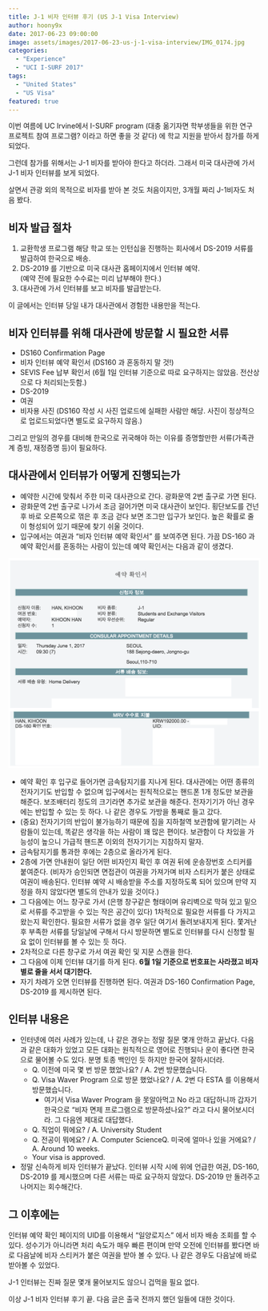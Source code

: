 ```yaml
---
title: J-1 비자 인터뷰 후기 (US J-1 Visa Interview)
author: hoony9x
date: 2017-06-23 09:00:00
image: assets/images/2017-06-23-us-j-1-visa-interview/IMG_0174.jpg
categories:
  - "Experience"
  - "UCI I-SURF 2017"
tags:
  - "United States"
  - "US Visa"
featured: true
---
```


이번 여름에 UC Irvine에서 I-SURF program (대충 옮기자면 학부생들을 위한 연구 프로젝트 참여 프로그램? 이라고 하면 좋을 것 같다) 에 학교 지원을 받아서 참가를 하게 되었다.

그런데 참가를 위해서는 J-1 비자를 받아야 한다고 하더라. 그래서 미국 대사관에 가서 J-1 비자 인터뷰를 보게 되었다.

살면서 관광 외의 목적으로 비자를 받아 본 것도 처음이지만, 3개월 짜리 J-1비자도 처음 봤다.

## 비자 발급 절차

1. 교환학생 프로그램 해당 학교 또는 인턴십을 진행하는 회사에서 DS-2019 서류를 발급하여 한국으로 배송.
2. DS-2019 를 기반으로 미국 대사관 홈페이지에서 인터뷰 예약.  
(예약 전에 필요한 수수료는 미리 납부해야 한다.)
3. 대사관에 가서 인터뷰를 보고 비자를 발급받는다.

이 글에서는 인터뷰 당일 내가 대사관에서 경험한 내용만을 적는다.

## 비자 인터뷰를 위해 대사관에 방문할 시 필요한 서류

- DS160 Confirmation Page
- 비자 인터뷰 예약 확인서 (DS160 과 혼동하지 말 것!)
- SEVIS Fee 납부 확인서 (6월 1일 인터뷰 기준으로 따로 요구하지는 않았음. 전산상으로 다 처리되는듯함.)
- DS-2019
- 여권
- 비자용 사진 (DS160 작성 시 사진 업로드에 실패한 사람만 해당. 사진이 정상적으로 업로드되었다면 별도로 요구하지 않음.)

그리고 만일의 경우를 대비해 한국으로 귀국해야 하는 이유를 증명할만한 서류(가족관계 증빙, 재정증명 등)이 필요하다.

## 대사관에서 인터뷰가 어떻게 진행되는가

- 예약한 시간에 맞춰서 주한 미국 대사관으로 간다. 광화문역 2번 출구로 가면 된다.
- 광화문역 2번 출구로 나가서 조금 걸어가면 미국 대사관이 보인다. 횡단보도를 건넌 후 바로 오른쪽으로 꺾은 후 조금 걷다 보면 조그만 입구가 보인다. 높은 확률로 줄이 형성되어 있기 때문에 찾기 쉬울 것이다.
- 입구에서는 여권과 “비자 인터뷰 예약 확인서” 를 보여주면 된다. 가끔 DS-160 과 예약 확인서를 혼동하는 사람이 있는데 예약 확인서는 다음과 같이 생겼다.

![DS-160](/assets/images/2017-06-23-us-j-1-visa-interview/ds160.png)

- 예약 확인 후 입구로 들어가면 금속탐지기를 지나게 된다. 대사관에는 어떤 종류의 전자기기도 반입할 수 없으며 입구에서는 원칙적으로는 핸드폰 1개 정도만 보관을 해준다. 보조배터리 정도의 크기라면 추가로 보관을 해준다. 전자기기가 아닌 경우에는 반입할 수 있는 듯 하다. 나 같은 경우도 가방을 통째로 들고 갔다.
- (중요) 전자기기의 반입이 불가능하기 때문에 짐을 지하철역 보관함에 맡기려는 사람들이 있는데, 똑같은 생각을 하는 사람이 꽤 많은 편이다. 보관함이 다 차있을 가능성이 높으니 가급적 핸드폰 이외의 전자기기는 지참하지 말자.
- 금속탐지기를 통과한 후에는 2층으로 올라가게 된다.
- 2층에 가면 안내원이 일단 어떤 비자인지 확인 후 여권 뒤에 운송장번호 스티커를 붙여준다. (비자가 승인되면 면접관이 여권을 가져가며 비자 스티커가 붙은 상태로 여권이 배송된다. 인터뷰 예약 시 배송받을 주소를 지정하도록 되어 있으며 만약 지정을 하지 않았다면 별도의 안내가 있을 것이다.)
- 그 다음에는 어느 창구로 가서 (은행 창구같은 형태이며 유리벽으로 막혀 있고 밑으로 서류를 주고받을 수 있는 작은 공간이 있다) 1차적으로 필요한 서류를 다 가지고 왔는지 확인한다. 필요한 서류가 없을 경우 일단 여기서 돌려보내지게 된다. 쫓겨난 후 부족한 서류를 당일날에 구해서 다시 방문하면 별도로 인터뷰를 다시 신청할 필요 없이 인터뷰를 볼 수 있는 듯 하다.
- 2차적으로 다른 창구로 가서 여권 확인 및 지문 스캔을 한다.
- 그 다음에 이제 인터뷰 대기를 하게 된다. **6월 1일 기준으로 번호표는 사라졌고 비자별로 줄을 서서 대기한다.**
- 자기 차례가 오면 인터뷰를 진행하면 된다. 여권과 DS-160 Confirmation Page, DS-2019 를 제시하면 된다.

## 인터뷰 내용은

- 인터넷에 여러 사례가 있는데, 나 같은 경우는 정말 질문 몇개 안하고 끝났다. 다음과 같은 대화가 있었고 모든 대화는 원칙적으로 영어로 진행되나 운이 좋다면 한국으로 물어볼 수도 있다. 분명 토종 백인인 듯 하지만 한국어 잘하시더라.
  - Q. 이전에 미국 몇 번 방문 했었나요? / A. 2번 방문했습니다.
  - Q. Visa Waver Program 으로 방문 했었나요? / A. 2번 다 ESTA 를 이용해서 방문했습니다.
    - 여기서 Visa Waver Program 을 못알아먹고 No 라고 대답하니까 갑자기 한국으로 “비자 면제 프로그램으로 방문하셨나요?” 라고 다시 물어보시더라. 그 다음엔 제대로 대답했다.
  - Q. 직업이 뭐에요? / A. University Student
  - Q. 전공이 뭐에요? / A. Computer ScienceQ. 미국에 얼마나 있을 거에요? / A. Around 10 weeks.
  - Your visa is approved.
- 정말 신속하게 비자 인터뷰가 끝났다. 인터뷰 시작 시에 위에 언급한 여권, DS-160, DS-2019 를 제시했으며 다른 서류는 따로 요구하지 않았다. DS-2019 만 돌려주고 나머지는 회수해간다.

## 그 이후에는

인터뷰 예약 확인 페이지의 UID를 이용해서 “일양로지스” 에서 비자 배송 조회를 할 수 있다.
성수기가 아니라면 처리 속도가 매우 빠른 편이며 만약 오전에 인터뷰를 봤다면 바로 다음날에 비자 스티커가 붙은 여권을 받아 볼 수 있다.
나 같은 경우도 다음날에 바로 받아볼 수 있었다.

J-1 인터뷰는 진짜 질문 몇개 물어보지도 않으니 겁먹을 필요 없다.

이상 J-1 비자 인터뷰 후기 끝. 다음 글은 출국 전까지 했던 일들에 대한 것이다.
